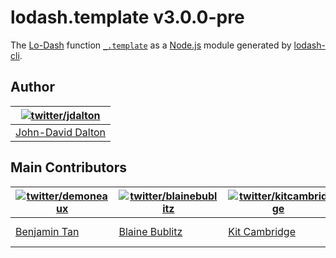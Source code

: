 # lodash.template v3.0.0-pre

The [Lo-Dash](http://lodash.com/) function [`_.template`](http://lodash.com/docs#template) as a [Node.js](http://nodejs.org/) module generated by [lodash-cli](https://npmjs.org/package/lodash-cli).

## Author

| [![twitter/jdalton](http://gravatar.com/avatar/299a3d891ff1920b69c364d061007043?s=70)](https://twitter.com/jdalton "Follow @jdalton on Twitter") |
|---|
| [John-David Dalton](http://allyoucanleet.com/) |

## Main Contributors

| [![twitter/demoneaux](http://gravatar.com/avatar/029b19dba521584d83398ada3ecf6131?s=70)](https://twitter.com/demoneaux "Follow @demoneaux on Twitter") | [![twitter/blainebublitz](http://gravatar.com/avatar/ac1c67fd906c9fecd823ce302283b4c1?s=70)](https://twitter.com/blainebublitz "Follow @BlaineBublitz on Twitter") | [![twitter/kitcambridge](http://gravatar.com/avatar/6662a1d02f351b5ef2f8b4d815804661?s=70)](https://twitter.com/kitcambridge "Follow @kitcambridge on Twitter") | [![twitter/mathias](http://gravatar.com/avatar/24e08a9ea84deb17ae121074d0f17125?s=70)](https://twitter.com/mathias "Follow @mathias on Twitter") |
|---|---|---|---|
| [Benjamin Tan](http://d10.github.io/) | [Blaine Bublitz](http://www.iceddev.com/) | [Kit Cambridge](http://kitcambridge.be/) | [Mathias Bynens](https://mathiasbynens.be/) |
